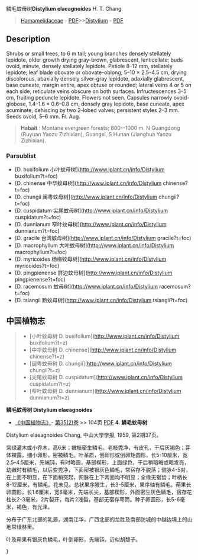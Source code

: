 鳞毛蚊母树**Distylium elaeagnoides** H. T. Chang

> [Hamamelidaceae](http://www.iplant.cn/info/Hamamelidaceae?t=foc) - [PDF](http://www.iplant.cn/foc/pdf/Hamamelidaceae.pdf)>>[Distylium](http://www.iplant.cn/info/Distylium?t=foc) - [PDF](http://www.iplant.cn/foc/pdf/Distylium.pdf)

## Description

Shrubs or small trees, to 6 m tall; young branches densely stellately lepidote, older growth drying gray-brown, glabrescent, lenticellate; buds ovoid, minute, densely stellately lepidote. Petiole 8–12 mm, stellately lepidote; leaf blade obovate or obovate-oblong, 5–10 × 2.5–4.5 cm, drying discolorous, abaxially densely silver-gray lepidote, adaxially glabrescent, base cuneate, margin entire, apex obtuse or rounded; lateral veins 4 or 5 on each side, reticulate veins obscure on both surfaces. Infructescences 3–5 cm, fruiting peduncle lepidote. Flowers not seen. Capsules narrowly ovoid-globose, 1.4–1.6 × 0.6–0.8 cm, densely gray lepidote, base cuneate, apex acuminate, dehiscing by two 2-lobed valves; persistent styles 2–3 mm. Seeds ovoid, 5–6 mm. Fr. Aug.

> **Habait** : 
> Montane evergreen forests; 800--1000 m. N Guangdong (Ruyuan Yaozu Zizhixian), Guangxi, S Hunan (Jianghua Yaozu Zizhixian).


### Parsublist

* [D.  buxifolium  小叶蚊母树](http://www.iplant.cn/info/Distylium buxifolium?t=foc)
* [D.  chinense  中华蚊母树](http://www.iplant.cn/info/Distylium chinense?t=foc)
* [D.  chungii  闽粤蚊母树](http://www.iplant.cn/info/Distylium chungii?t=foc)
* [D.  cuspidatum  尖尾蚊母树](http://www.iplant.cn/info/Distylium cuspidatum?t=foc)
* [D.  dunnianum  窄叶蚊母树](http://www.iplant.cn/info/Distylium dunnianum?t=foc)
* [D.  gracile  台湾蚊母树](http://www.iplant.cn/info/Distylium gracile?t=foc)
* [D.  macrophyllum  大叶蚊母树](http://www.iplant.cn/info/Distylium macrophyllum?t=foc)
* [D.  myricoides  杨梅蚊母树](http://www.iplant.cn/info/Distylium myricoides?t=foc)
* [D.  pingpienense  屏边蚊母树](http://www.iplant.cn/info/Distylium pingpienense?t=foc)
* [D.  racemosum  蚊母树](http://www.iplant.cn/info/Distylium racemosum?t=foc)
* [D.  tsiangii  黔蚊母树](http://www.iplant.cn/info/Distylium tsiangii?t=foc)

## 中国植物志

> * [小叶蚊母树  D.  buxifolium](http://www.iplant.cn/info/Distylium buxifolium?t=z)
> * [中华蚊母树  D.  chinense](http://www.iplant.cn/info/Distylium chinense?t=z)
> * [闽粤蚊母树  D.  chungii](http://www.iplant.cn/info/Distylium chungii?t=z)
> * [尖尾蚊母树  D.  cuspidatum](http://www.iplant.cn/info/Distylium cuspidatum?t=z)
> * [窄叶蚊母树  D.  dunnianum](http://www.iplant.cn/info/Distylium dunnianum?t=z)

**鳞毛蚊母树 Distylium elaeagnoides**

* [《中国植物志》](http://www.iplant.cn/frps)- [第35(2)卷](http://www.iplant.cn/frps/vol/35(2)) >> 104页 [PDF](http://www.iplant.cn/frps/pdf/35(2)/104b.PDF)
**4. 鳞毛蚊母树**

Distylium elaeagnoides Chang, 中山大学学报, 1959, 第2期37页。

常绿灌木或小乔木，高6米；嫩枝密生鳞毛，老枝秃净，有皮孔，干后灰褐色；芽体裸露，细小卵形，密被鳞毛。叶革质，倒卵形或倒卵矩圆形，长5-10厘米，宽2.5-4.5厘米，先端钝，有时略圆，基部楔形，上面绿色，干后稍暗晦或略发亮，幼嫩时有鳞毛，以后变秃净，下面密被银灰色鳞毛，常宿存不脱落；侧脉4-5对，在上面不明显，在下面稍突起，网脉在上下两面均不明显；全缘无锯齿；叶柄长8-12厘米，有鳞毛。花未见。总状果序腋生，长3-5厘米，果序轴有鳞毛。蒴果长卵圆形，长1.6厘米，宽8毫米，先端长尖，基部楔形，外面密生灰色鳞毛，宿存花柱长2-3毫米，2片裂开，每片2浅裂，基部无宿存萼筒。种子卵圆形，长5-6毫米，褐色，有光泽。

分布于广东北部的乳源，湖南江华，广西北部的龙胜及南部防城的中越边境上的山地常绿林里。

叶及蒴果有银灰色鳞毛，叶倒卵形，先端钝，近似胡颓子。


}